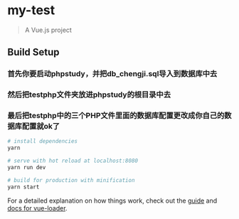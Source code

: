 # my-test

> A Vue.js project

## Build Setup

### 首先你要启动phpstudy，并把db_chengji.sql导入到数据库中去
### 然后把testphp文件夹放进phpstudy的根目录中去
### 最后把testphp中的三个PHP文件里面的数据库配置更改成你自己的数据库配置就ok了
``` bash
# install dependencies
yarn

# serve with hot reload at localhost:8080
yarn run dev

# build for production with minification
yarn start

`````

For a detailed explanation on how things work, check out the [guide](http://vuejs-templates.github.io/webpack/) and [docs for vue-loader](http://vuejs.github.io/vue-loader).
